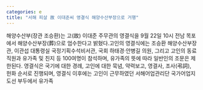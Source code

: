 ```yaml
---
categories: e
title: "서해 피살 故 이대준씨 영결식 해양수산부장으로 거행"
---
```

해양수산부(장관 조승환)는 고(故) 이대준 주무관의 영결식을 9월 22일 10시 전남 목포에서 해양수산부장(葬)으로 엄수한다고 밝혔다.고인의 영결식에는 조승환 해양수산부장관, 이관섭 대통령실 국정기획수석비서관, 국회 하태경·안병길 의원, 그리고 고인의 동료 직원과 유가족 및 친지 등 100여명이 참석하며, 유가족의 뜻에 따라 일반인의 조문은 제한된다. 영결식은 국기에 대한 경례, 고인에 대한 묵념, 약력보고, 영결사, 조사(弔詞), 헌화 순서로 진행되며, 영결식 이후에는 고인이 근무하였던 서해어업관리단 국가어업지도선 부두에서 유가족
